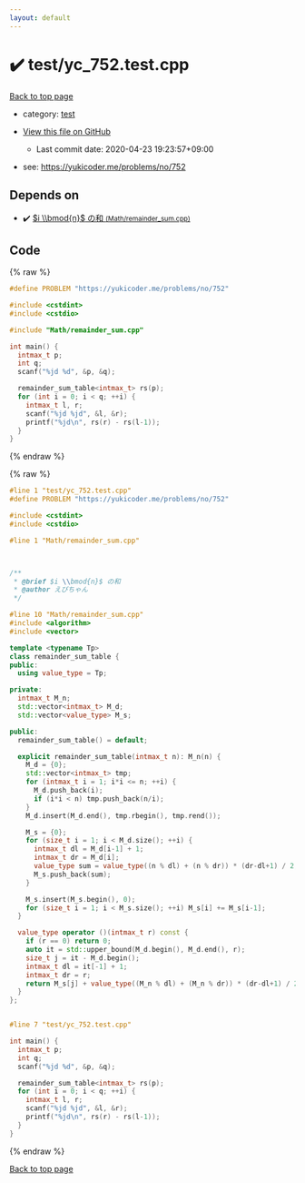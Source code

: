 ```yaml
---
layout: default
---
```


<!-- mathjax config similar to math.stackexchange -->
<script type="text/javascript" async
  src="https://cdnjs.cloudflare.com/ajax/libs/mathjax/2.7.5/MathJax.js?config=TeX-MML-AM_CHTML">
</script>
<script type="text/x-mathjax-config">
  MathJax.Hub.Config({
    TeX: { equationNumbers: { autoNumber: "AMS" }},
    tex2jax: {
      inlineMath: [ ['$','$'] ],
      processEscapes: true
    },
    "HTML-CSS": { matchFontHeight: false },
    displayAlign: "left",
    displayIndent: "2em"
  });
</script>

<script type="text/javascript" src="https://cdnjs.cloudflare.com/ajax/libs/jquery/3.4.1/jquery.min.js"></script>
<script src="https://cdn.jsdelivr.net/npm/jquery-balloon-js@1.1.2/jquery.balloon.min.js" integrity="sha256-ZEYs9VrgAeNuPvs15E39OsyOJaIkXEEt10fzxJ20+2I=" crossorigin="anonymous"></script>
<script type="text/javascript" src="../../assets/js/copy-button.js"></script>
<link rel="stylesheet" href="../../assets/css/copy-button.css" />


# :heavy_check_mark: test/yc_752.test.cpp

<a href="../../index.html">Back to top page</a>

* category: <a href="../../index.html#098f6bcd4621d373cade4e832627b4f6">test</a>
* <a href="{{ site.github.repository_url }}/blob/master/test/yc_752.test.cpp">View this file on GitHub</a>
    - Last commit date: 2020-04-23 19:23:57+09:00


* see: <a href="https://yukicoder.me/problems/no/752">https://yukicoder.me/problems/no/752</a>


## Depends on

* :heavy_check_mark: <a href="../../library/Math/remainder_sum.cpp.html">$i \\bmod{n}$ の和 <small>(Math/remainder_sum.cpp)</small></a>


## Code

<a id="unbundled"></a>
{% raw %}
```cpp
#define PROBLEM "https://yukicoder.me/problems/no/752"

#include <cstdint>
#include <cstdio>

#include "Math/remainder_sum.cpp"

int main() {
  intmax_t p;
  int q;
  scanf("%jd %d", &p, &q);

  remainder_sum_table<intmax_t> rs(p);
  for (int i = 0; i < q; ++i) {
    intmax_t l, r;
    scanf("%jd %jd", &l, &r);
    printf("%jd\n", rs(r) - rs(l-1));
  }
}

```
{% endraw %}

<a id="bundled"></a>
{% raw %}
```cpp
#line 1 "test/yc_752.test.cpp"
#define PROBLEM "https://yukicoder.me/problems/no/752"

#include <cstdint>
#include <cstdio>

#line 1 "Math/remainder_sum.cpp"



/**
 * @brief $i \\bmod{n}$ の和
 * @author えびちゃん
 */

#line 10 "Math/remainder_sum.cpp"
#include <algorithm>
#include <vector>

template <typename Tp>
class remainder_sum_table {
public:
  using value_type = Tp;

private:
  intmax_t M_n;
  std::vector<intmax_t> M_d;
  std::vector<value_type> M_s;

public:
  remainder_sum_table() = default;

  explicit remainder_sum_table(intmax_t n): M_n(n) {
    M_d = {0};
    std::vector<intmax_t> tmp;
    for (intmax_t i = 1; i*i <= n; ++i) {
      M_d.push_back(i);
      if (i*i < n) tmp.push_back(n/i);
    }
    M_d.insert(M_d.end(), tmp.rbegin(), tmp.rend());

    M_s = {0};
    for (size_t i = 1; i < M_d.size(); ++i) {
      intmax_t dl = M_d[i-1] + 1;
      intmax_t dr = M_d[i];
      value_type sum = value_type((n % dl) + (n % dr)) * (dr-dl+1) / 2;
      M_s.push_back(sum);
    }

    M_s.insert(M_s.begin(), 0);
    for (size_t i = 1; i < M_s.size(); ++i) M_s[i] += M_s[i-1];
  }

  value_type operator ()(intmax_t r) const {
    if (r == 0) return 0;
    auto it = std::upper_bound(M_d.begin(), M_d.end(), r);
    size_t j = it - M_d.begin();
    intmax_t dl = it[-1] + 1;
    intmax_t dr = r;
    return M_s[j] + value_type((M_n % dl) + (M_n % dr)) * (dr-dl+1) / 2;
  }
};


#line 7 "test/yc_752.test.cpp"

int main() {
  intmax_t p;
  int q;
  scanf("%jd %d", &p, &q);

  remainder_sum_table<intmax_t> rs(p);
  for (int i = 0; i < q; ++i) {
    intmax_t l, r;
    scanf("%jd %jd", &l, &r);
    printf("%jd\n", rs(r) - rs(l-1));
  }
}

```
{% endraw %}

<a href="../../index.html">Back to top page</a>

